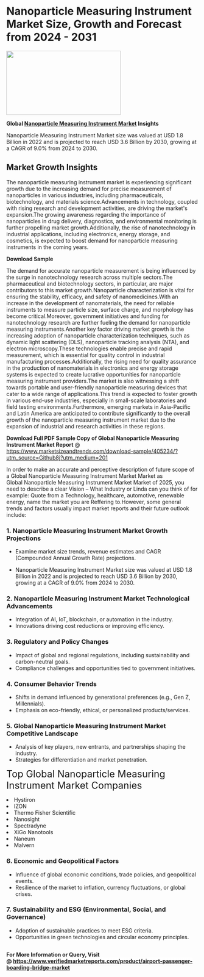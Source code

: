<H1>Nanoparticle Measuring Instrument Market Size, Growth and Forecast from 2024 - 2031</H1><img class="aligncenter size-medium wp-image-584254" src="https://thirdeyenews.in/wp-content/uploads/2024/09/Global-Market-Research-300x168.jpeg" alt="" width="300" height="168" /><p><strong>Global&nbsp;<a href="https://www.marketsizeandtrends.com/download-sample/405234/?utm_source=Github8j?utm_medium=201">Nanoparticle Measuring Instrument Market</a> Insights</strong></p><p>Nanoparticle Measuring Instrument Market size was valued at USD 1.8 Billion in 2022 and is projected to reach USD 3.6 Billion by 2030, growing at a CAGR of 9.0% from 2024 to 2030.</p><p><h2>Market Growth Insights</h2> <p>The nanoparticle measuring instrument market is experiencing significant growth due to the increasing demand for precise measurement of nanoparticles in various industries, including pharmaceuticals, biotechnology, and materials science.Advancements in technology, coupled with rising research and development activities, are driving the market's expansion.The growing awareness regarding the importance of nanoparticles in drug delivery, diagnostics, and environmental monitoring is further propelling market growth.Additionally, the rise of nanotechnology in industrial applications, including electronics, energy storage, and cosmetics, is expected to boost demand for nanoparticle measuring instruments in the coming years.</p> <p><strong>Download Sample</strong></p> <p>The demand for accurate nanoparticle measurement is being influenced by the surge in nanotechnology research across multiple sectors.The pharmaceutical and biotechnology sectors, in particular, are major contributors to this market growth.Nanoparticle characterization is vital for ensuring the stability, efficacy, and safety of nanomedicines.With an increase in the development of nanomaterials, the need for reliable instruments to measure particle size, surface charge, and morphology has become critical.Moreover, government initiatives and funding for nanotechnology research are further fueling the demand for nanoparticle measuring instruments.Another key factor driving market growth is the increasing adoption of nanoparticle characterization techniques, such as dynamic light scattering (DLS), nanoparticle tracking analysis (NTA), and electron microscopy.These technologies enable precise and rapid measurement, which is essential for quality control in industrial manufacturing processes.Additionally, the rising need for quality assurance in the production of nanomaterials in electronics and energy storage systems is expected to create lucrative opportunities for nanoparticle measuring instrument providers.The market is also witnessing a shift towards portable and user-friendly nanoparticle measuring devices that cater to a wide range of applications.This trend is expected to foster growth in various end-use industries, especially in small-scale laboratories and field testing environments.Furthermore, emerging markets in Asia-Pacific and Latin America are anticipated to contribute significantly to the overall growth of the nanoparticle measuring instrument market due to the expansion of industrial and research activities in these regions.<p><span class=""><strong>Download Full PDF Sample Copy of Global Nanoparticle Measuring Instrument Market Report</strong> @ <a href="https://www.marketsizeandtrends.com/download-sample/405234/?utm_source=Github8j?utm_medium=201" target="_blank">https://www.marketsizeandtrends.com/download-sample/405234/?utm_source=Github8j?utm_medium=201</a></span></p><p>In order to make an accurate and perceptive description of future scope of a Global&nbsp;Nanoparticle Measuring Instrument Market Market as Global&nbsp;Nanoparticle Measuring Instrument Market Market of 2025, you need to describe a clear Vision &ndash; What Industry or Linda can you think of for example: Quote from a Technology, healthcare, automotive, renewable energy, name the market you are Reffering to.However, some general trends and factors usually impact market reports and their future outlook include:</p><h3>1.&nbsp;<strong>Nanoparticle Measuring Instrument Market Growth Projections</strong></h3><ul><li>Examine market size trends, revenue estimates and CAGR (Compounded Annual Growth Rate) projections.</li><li><p>Nanoparticle Measuring Instrument Market size was valued at USD 1.8 Billion in 2022 and is projected to reach USD 3.6 Billion by 2030, growing at a CAGR of 9.0% from 2024 to 2030.</p></li></ul><h3>2.&nbsp;<strong>Nanoparticle Measuring Instrument Market Technological Advancements</strong></h3><ul><li>Integration of AI, IoT, blockchain, or automation in the industry.</li><li>Innovations driving cost reductions or improving efficiency.</li></ul><h3>3.&nbsp;<strong>Regulatory and Policy Changes</strong></h3><ul><li>Impact of global and regional regulations, including sustainability and carbon-neutral goals.</li><li>Compliance challenges and opportunities tied to government initiatives.</li></ul><h3>4.&nbsp;<strong>Consumer Behavior Trends</strong></h3><ul><li>Shifts in demand influenced by generational preferences (e.g., Gen Z, Millennials).</li><li>Emphasis on eco-friendly, ethical, or personalized products/services.</li></ul><h3>5.&nbsp;<strong>Global Nanoparticle Measuring Instrument Market Competitive Landscape</strong></h3><ul><li>Analysis of key players, new entrants, and partnerships shaping the industry.</li><li>Strategies for differentiation and market penetration.</li></ul><p data-pm-slice="1 1 []"><span style="color: inherit; font-family: inherit; font-size: 25px;">Top Global Nanoparticle Measuring Instrument Market Companies</span></p><div class="" data-test-id=""><p><li>Hystiron</li><li> IZON</li><li> Thermo Fisher Scientific</li><li> Nanosight</li><li> Spectradyne</li><li> XiGo Nanotools</li><li> Naneum</li><li> Malvern</li></p></div><h3>6.&nbsp;<strong>Economic and Geopolitical Factors</strong></h3><ul><li>Influence of global economic conditions, trade policies, and geopolitical events.</li><li>Resilience of the market to inflation, currency fluctuations, or global crises.</li></ul><h3>7.&nbsp;<strong>Sustainability and ESG (Environmental, Social, and Governance)</strong></h3><ul><li>Adoption of sustainable practices to meet ESG criteria.</li><li>Opportunities in green technologies and circular economy principles.</li></ul><h2><strong style="font-size: 14px;">For More Information or Query, Visit @&nbsp;</strong><a style="background-color: #ffffff; font-size: 14px;" href="https://www.marketsizeandtrends.com/report/nanoparticle-measuring-instrument-market/" target="_blank">https://www.verifiedmarketreports.com/product/airport-passenger-boarding-bridge-market</a></h2>